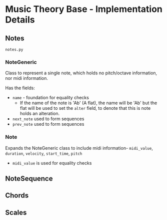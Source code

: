 # Music Theory Base - Implementation Details


## Notes

`notes.py`

### NoteGeneric

Class to represent a single note, which holds no pitch/octave information, nor midi information.

Has the fields:
* `name` - foundation for equality checks
    * If the name of the note is 'Ab' (A flat), the name will be 'Ab' but the flat will be used to set the `alter` field, to denote that this is note holds an alteration.
* `next_note` used to form sequences
* `prev_note` used to form sequences


### Note

Expands the NoteGeneric class to include midi information- `midi_value`, `duration`, `velocity`, `start_time`, `pitch`

* `midi_value` is used for equality checks


## NoteSequence


## Chords



## Scales